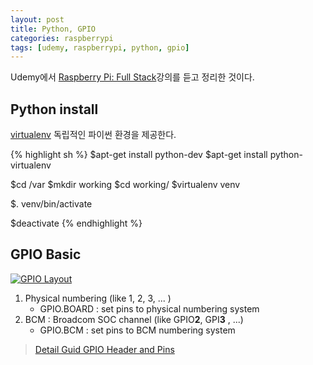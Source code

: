 ```yaml
---
layout: post
title: Python, GPIO
categories: raspberrypi
tags: [udemy, raspberrypi, python, gpio]
---
```

<div class="message">Udemy에서 <a href="https://www.udemy.com/rpi-full-stack">Raspberry Pi: Full Stack</a>강의를 듣고 정리한 것이다.</div>

## Python install
[virtualenv](http://docs.python-guide.org/en/latest/dev/virtualenvs/) 독립적인 파이썬 환경을 제공한다.

{% highlight sh %}
$apt-get install python-dev
$apt-get install python-virtualenv

$cd /var
$mkdir working
$cd working/
$virtualenv venv

$. venv/bin/activate

$deactivate
{% endhighlight %}

## GPIO Basic

<a href="http://www.raspberrypi-spy.co.uk/2012/06/simple-guide-to-the-rpi-gpio-header-and-pins/">
<img src="http://www.raspberrypi-spy.co.uk/wp-content/uploads/2012/06/Raspberry-Pi-GPIO-Layout-Model-B-Plus-rotated-2700x900.png" alt="GPIO Layout"></a>

1. Physical numbering (like 1, 2, 3, ... )
    - GPIO.BOARD : set pins to physical numbering system
2. BCM : Broadcom SOC channel (like GPIO**2**, GPI**3** , ...)
    - GPIO.BCM : set pins to BCM numbering system

> [Detail Guid GPIO Header and Pins](http://pinout.xyz/pinout/ground)

